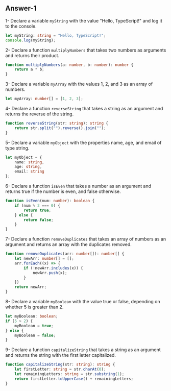 ## Answer-1

1- Declare a variable `myString` with the value "Hello, TypeScript!" and log it to the console.

```ts
let myString: string = "Hello, TypeScript!";
console.log(myString);
```

2- Declare a function `multiplyNumbers` that takes two numbers as arguments and returns their product.

```ts
function multiplyNumbers(a: number, b: number): number {
    return a * b;
}
```

3- Declare a variable `myArray` with the values 1, 2, and 3 as an array of numbers.

```ts
let myArray: number[] = [1, 2, 3];
```

4- Declare a function `reverseString` that takes a string as an argument and returns the reverse of the string.

```ts
function reverseString(str: string): string {
    return str.split("").reverse().join("");
}
```

5- Declare a variable `myObject` with the properties name, age, and email of type string.

```ts
let myObject = {
    name: string,
    age: string,
    email: string
};
```

6- Declare a function `isEven` that takes a number as an argument and returns true if the number is even, and false otherwise.

```ts
function isEven(num: number): boolean {
    if (num % 2 === 0) {
        return true;
    } else {
        return false;
    }
}
```

7- Declare a function `removeDuplicates` that takes an array of numbers as an argument and returns an array with the duplicates removed.

```ts
function removeDuplicates(arr: number[]): number[] {
    let newArr: number[] = [];
    arr.forEach((x) => {
        if (!newArr.includes(x)) {
            newArr.push(x);
        }
    })
    return newArr;
}
```

8- Declare a variable `myBoolean` with the value true or false, depending on whether 5 is greater than 2.

```ts
let myBoolean: boolean;
if (5 > 2) {
    myBoolean = true;
} else {
    myBoolean = false;
}
```

9- Declare a function `capitalizeString` that takes a string as an argument and returns the string with the first letter capitalized.

```ts
function capitalizeString(str: string): string {
    let firstLetter: string = str.charAt(0);
    let remainingLetters: string = str.substring(1);
    return firstLetter.toUpperCase() + remainingLetters;
}
```